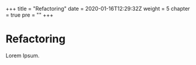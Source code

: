 +++
title = "Refactoring"
date = 2020-01-16T12:29:32Z
weight = 5
chapter = true
pre = ""
+++

# Refactoring

Lorem Ipsum.
